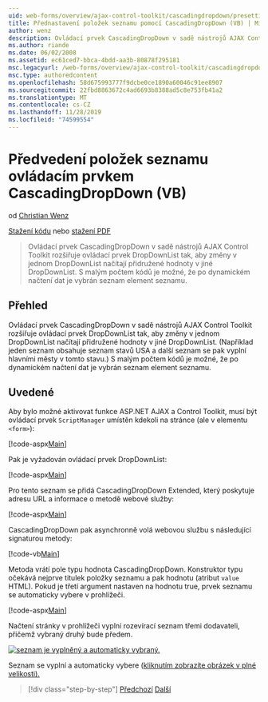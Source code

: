 ```yaml
---
uid: web-forms/overview/ajax-control-toolkit/cascadingdropdown/presetting-list-entries-with-cascadingdropdown-vb
title: Přednastavení položek seznamu pomocí CascadingDropDown (VB) | Microsoft Docs
author: wenz
description: Ovládací prvek CascadingDropDown v sadě nástrojů AJAX Control Toolkit rozšiřuje ovládací prvek DropDownList tak, aby změny v jednom DropDownList načítají přidružené hodnoty v anoth...
ms.author: riande
ms.date: 06/02/2008
ms.assetid: ec61ced7-bbca-4bdd-aa3b-80878f295181
msc.legacyurl: /web-forms/overview/ajax-control-toolkit/cascadingdropdown/presetting-list-entries-with-cascadingdropdown-vb
msc.type: authoredcontent
ms.openlocfilehash: 58d675993777f9dcbe0ce1890a60046c91ee8907
ms.sourcegitcommit: 22fbd8863672c4ad6693b8388ad5c8e753fb41a2
ms.translationtype: MT
ms.contentlocale: cs-CZ
ms.lasthandoff: 11/28/2019
ms.locfileid: "74599554"
---
```

# <a name="presetting-list-entries-with-cascadingdropdown-vb"></a>Předvedení položek seznamu ovládacím prvkem CascadingDropDown (VB)

od [Christian Wenz](https://github.com/wenz)

[Stažení kódu](https://download.microsoft.com/download/9/0/7/907760b1-2c60-4f81-aeb6-ca416a573b0d/cascadingdropdown2.vb.zip) nebo [stažení PDF](https://download.microsoft.com/download/2/d/c/2dc10e34-6983-41d4-9c08-f78f5387d32b/CascadingDropDown2VB.pdf)

> Ovládací prvek CascadingDropDown v sadě nástrojů AJAX Control Toolkit rozšiřuje ovládací prvek DropDownList tak, aby změny v jednom DropDownList načítají přidružené hodnoty v jiné DropDownList. S malým počtem kódů je možné, že po dynamickém načtení dat je vybrán seznam element seznamu.

## <a name="overview"></a>Přehled

Ovládací prvek CascadingDropDown v sadě nástrojů AJAX Control Toolkit rozšiřuje ovládací prvek DropDownList tak, aby změny v jednom DropDownList načítají přidružené hodnoty v jiné DropDownList. (Například jeden seznam obsahuje seznam stavů USA a další seznam se pak vyplní hlavními městy v tomto stavu.) S malým počtem kódů je možné, že po dynamickém načtení dat je vybrán seznam element seznamu.

## <a name="steps"></a>Uvedené

Aby bylo možné aktivovat funkce ASP.NET AJAX a Control Toolkit, musí být ovládací prvek `ScriptManager` umístěn kdekoli na stránce (ale v elementu `<form>`):

[!code-aspx[Main](presetting-list-entries-with-cascadingdropdown-vb/samples/sample1.aspx)]

Pak je vyžadován ovládací prvek DropDownList:

[!code-aspx[Main](presetting-list-entries-with-cascadingdropdown-vb/samples/sample2.aspx)]

Pro tento seznam se přidá CascadingDropDown Extended, který poskytuje adresu URL a informace o metodě webové služby:

[!code-aspx[Main](presetting-list-entries-with-cascadingdropdown-vb/samples/sample3.aspx)]

CascadingDropDown pak asynchronně volá webovou službu s následující signaturou metody:

[!code-vb[Main](presetting-list-entries-with-cascadingdropdown-vb/samples/sample4.vb)]

Metoda vrátí pole typu hodnota CascadingDropDown. Konstruktor typu očekává nejprve titulek položky seznamu a pak hodnotu (atribut `value` HTML). Pokud je třetí argument nastaven na hodnotu true, prvek seznamu se automaticky vybere v prohlížeči.

[!code-aspx[Main](presetting-list-entries-with-cascadingdropdown-vb/samples/sample5.aspx)]

Načtení stránky v prohlížeči vyplní rozevírací seznam třemi dodavateli, přičemž vybraný druhý bude předem.

[![seznam je vyplněný a automaticky vybraný.](presetting-list-entries-with-cascadingdropdown-vb/_static/image2.png)](presetting-list-entries-with-cascadingdropdown-vb/_static/image1.png)

Seznam se vyplní a automaticky vybere ([kliknutím zobrazíte obrázek v plné velikosti).](presetting-list-entries-with-cascadingdropdown-vb/_static/image3.png)

> [!div class="step-by-step"]
> [Předchozí](using-cascadingdropdown-with-a-database-vb.md)
> [Další](using-auto-postback-with-cascadingdropdown-vb.md)
